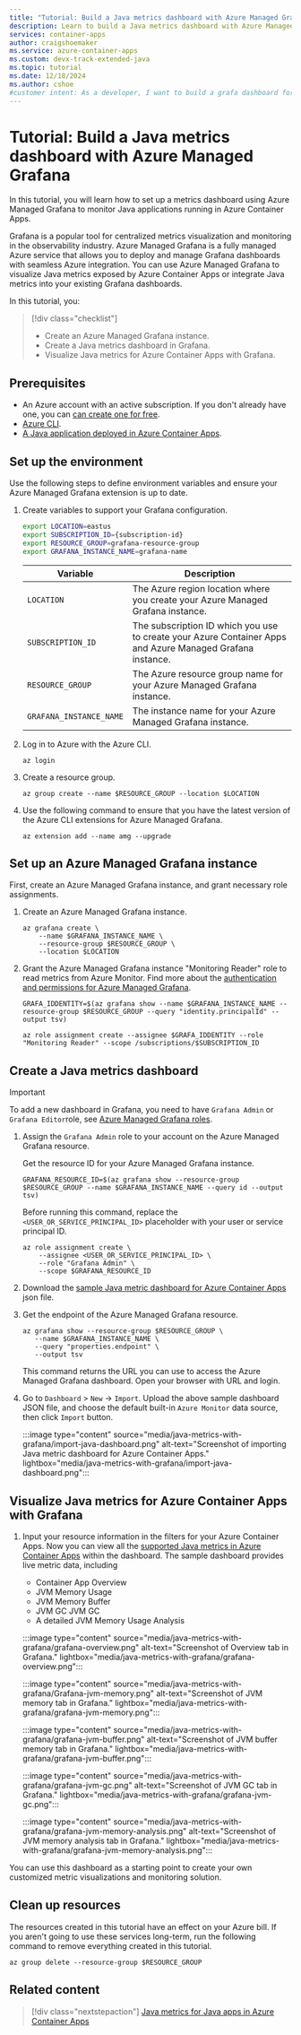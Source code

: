 ```yaml
---
title: "Tutorial: Build a Java metrics dashboard with Azure Managed Grafana"
description: Learn to build a Java metrics dashboard with Azure Managed Grafana.
services: container-apps
author: craigshoemaker
ms.service: azure-container-apps
ms.custom: devx-track-extended-java
ms.topic: tutorial
ms.date: 12/18/2024
ms.author: cshoe
#customer intent: As a developer, I want to build a grafa dashboard for Java metrics exposed from Azure Container Apps
---
```


# Tutorial: Build a Java metrics dashboard with Azure Managed Grafana

In this tutorial, you will learn how to set up a metrics dashboard using Azure Managed Grafana to monitor Java applications running in Azure Container Apps. 

Grafana is a popular tool for centralized metrics visualization and monitoring in the observability industry. Azure Managed Grafana is a fully managed Azure service that allows you to deploy and manage Grafana dashboards with seamless Azure integration. You can use Azure Managed Grafana to visualize Java metrics exposed by Azure Container Apps or integrate Java metrics into your existing Grafana dashboards.

In this tutorial, you:
> [!div class="checklist"]
> * Create an Azure Managed Grafana instance.
> * Create a Java metrics dashboard in Grafana.
> * Visualize Java metrics for Azure Container Apps with Grafana.

## Prerequisites

* An Azure account with an active subscription. If you don't already have one, you can [can create one for free](https://azure.microsoft.com/pricing/purchase-options/azure-account?cid=msft_learn).
* [Azure CLI](/cli/azure/install-azure-cli).
* [A Java application deployed in Azure Container Apps](java-get-started.md).

## Set up the environment

Use the following steps to define environment variables and ensure your Azure Managed Grafana extension is up to date.

1. Create variables to support your Grafana configuration. 
   ```bash
   export LOCATION=eastus
   export SUBSCRIPTION_ID={subscription-id}
   export RESOURCE_GROUP=grafana-resource-group
   export GRAFANA_INSTANCE_NAME=grafana-name
   ```

   | Variable                | Description                                                                        |
   |-------------------------|------------------------------------------------------------------------------------|
   | `LOCATION`              | The Azure region location where you create your Azure Managed Grafana instance. |
   | `SUBSCRIPTION_ID`       | The subscription ID which you use to create your Azure Container Apps and Azure Managed Grafana instance. |
   | `RESOURCE_GROUP`        | The Azure resource group name for your Azure Managed Grafana instance.                           |
   | `GRAFANA_INSTANCE_NAME` | The instance name for your Azure Managed Grafana instance.               |
  

1. Log in to Azure with the Azure CLI.

   ```azurecli
   az login
   ```

1. Create a resource group.

   ```azurecli
   az group create --name $RESOURCE_GROUP --location $LOCATION
   ```

1. Use the following command to ensure that you have the latest version of the Azure CLI extensions for Azure Managed Grafana.

    ```azurecli
    az extension add --name amg --upgrade
    ```


## Set up an Azure Managed Grafana instance

First, create an Azure Managed Grafana instance, and grant necessary role assignments.

1. Create an Azure Managed Grafana instance.

   ```azurecli
   az grafana create \
       --name $GRAFANA_INSTANCE_NAME \
       --resource-group $RESOURCE_GROUP \
       --location $LOCATION
   ```

1. Grant the Azure Managed Grafana instance "Monitoring Reader" role to read metrics from Azure Monitor. Find more about the [authentication and permissions for Azure Managed Grafana](../managed-grafana/how-to-authentication-permissions.md).

   ```azurecli
   GRAFA_IDDENTITY=$(az grafana show --name $GRAFANA_INSTANCE_NAME --resource-group $RESOURCE_GROUP --query "identity.principalId" --output tsv)
   
   az role assignment create --assignee $GRAFA_IDDENTITY --role "Monitoring Reader" --scope /subscriptions/$SUBSCRIPTION_ID
   ```

## Create a Java metrics dashboard

> [!IMPORTANT]
> To add a new dashboard in Grafana, you need to have `Grafana Admin` or `Grafana Editor`role, see [Azure Managed Grafana roles](../managed-grafana/concept-role-based-access-control.md).


1. Assign the `Grafana Admin` role to your account on the Azure Managed Grafana resource.

   Get the resource ID for your Azure Managed Grafana instance.
   ```azurecli
   GRAFANA_RESOURCE_ID=$(az grafana show --resource-group $RESOURCE_GROUP --name $GRAFANA_INSTANCE_NAME --query id --output tsv)
   ```

   Before running this command, replace the `<USER_OR_SERVICE_PRINCIPAL_ID>` placeholder with your user or service principal ID.

   ```azurecli
   az role assignment create \
       --assignee <USER_OR_SERVICE_PRINCIPAL_ID> \
       --role "Grafana Admin" \
       --scope $GRAFANA_RESOURCE_ID
   ```

1. Download the [sample Java metric dashboard for Azure Container Apps](https://github.com/Azure-Samples/java-microservices-aca-lab/blob/main/dashboard/aca-java-metrics-dashboard.json) json file. 

1. Get the endpoint of the Azure Managed Grafana resource.

   ```azurecli
   az grafana show --resource-group $RESOURCE_GROUP \
      --name $GRAFANA_INSTANCE_NAME \
      --query "properties.endpoint" \
      --output tsv
   ```
   This command returns the URL you can use to access the Azure Managed Grafana dashboard. Open your browser with URL and login.

1. Go to `Dashboard` > `New` -> `Import`. Upload the above sample dashboard JSON file, and choose the default built-in `Azure Monitor` data source, then click `Import` button.

   :::image type="content" source="media/java-metrics-with-grafana/import-java-dashboard.png" alt-text="Screenshot of importing Java metric dashboard for Azure Container Apps." lightbox="media/java-metrics-with-grafana/import-java-dashboard.png":::


## Visualize Java metrics for Azure Container Apps with Grafana

1. Input your resource information in the filters for your Azure Container Apps. Now you can view all the [supported Java metrics in Azure Container Apps](java-metrics.md) within the dashboard. The sample dashboard provides live metric data, including
   - Container App Overview
   - JVM Memory Usage
   - JVM Memory Buffer
   - JVM GC JVM GC
   - A detailed JVM Memory Usage Analysis
   
   :::image type="content" source="media/java-metrics-with-grafana/grafana-overview.png" alt-text="Screenshot of Overview tab in Grafana." lightbox="media/java-metrics-with-grafana/grafana-overview.png":::

   :::image type="content" source="media/java-metrics-with-grafana/Grafana-jvm-memory.png" alt-text="Screenshot of JVM memory tab in Grafana." lightbox="media/java-metrics-with-grafana/grafana-jvm-memory.png":::

   :::image type="content" source="media/java-metrics-with-grafana/grafana-jvm-buffer.png" alt-text="Screenshot of JVM buffer memory tab in Grafana." lightbox="media/java-metrics-with-grafana/grafana-jvm-buffer.png":::

   :::image type="content" source="media/java-metrics-with-grafana/grafana-jvm-gc.png" alt-text="Screenshot of JVM GC tab in Grafana." lightbox="media/java-metrics-with-grafana/grafana-jvm-gc.png":::

   :::image type="content" source="media/java-metrics-with-grafana/grafana-jvm-memory-analysis.png" alt-text="Screenshot of JVM memory analysis tab in Grafana." lightbox="media/java-metrics-with-grafana/grafana-jvm-memory-analysis.png":::


You can use this dashboard as a starting point to create your own customized metric visualizations and monitoring solution.


## Clean up resources

The resources created in this tutorial have an effect on your Azure bill. If you aren't going to use these services long-term, run the following command to remove everything created in this tutorial.

```azurecli
az group delete --resource-group $RESOURCE_GROUP
```

## Related content

> [!div class="nextstepaction"]
> [ Java metrics for Java apps in Azure Container Apps](./java-metrics.md)